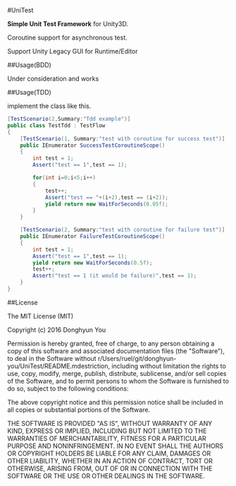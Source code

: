 #UniTest

**Simple Unit Test Framework** for Unity3D.

Coroutine support for asynchronous test.

Support Unity Legacy GUI for Runtime/Editor

##Usage(BDD)

Under consideration and works

##Usage(TDD)

implement the class like this.

```cs
[TestScenario(2,Summary:"Tdd example")]
public class TestTdd : TestFlow
{
	[TestScenario(1, Summary:"test with coroutine for success test")]
	public IEnumerator SuccessTestCoroutineScope() 
	{
		int test = 1;
		Assert("test == 1",test == 1);

		for(int i=0;i<5;i++) 
		{
			test++;
			Assert("test == "+(i+2),test == (i+2));
			yield return new WaitForSeconds(0.05f);
		}
	}

	[TestScenario(2, Summary:"test with coroutine for failure test")]
	public IEnumerator FailureTestCoroutineScope() 
	{
		int test = 1;
		Assert("test == 1",test == 1);
		yield return new WaitForSeconds(0.5f);
		test++;
		Assert("test == 1 (it would be failure)",test == 1);
	}
}
```

##License

The MIT License (MIT)

Copyright (c) 2016 Donghyun You

Permission is hereby granted, free of charge, to any person obtaining a copy of this software and associated documentation files (the "Software"), to deal in the Software without r/Users/ruel/git/donghyun-you/UniTest/README.mdestriction, including without limitation the rights to use, copy, modify, merge, publish, distribute, sublicense, and/or sell copies of the Software, and to permit persons to whom the Software is furnished to do so, subject to the following conditions:

The above copyright notice and this permission notice shall be included in all copies or substantial portions of the Software.

THE SOFTWARE IS PROVIDED "AS IS", WITHOUT WARRANTY OF ANY KIND, EXPRESS OR IMPLIED, INCLUDING BUT NOT LIMITED TO THE WARRANTIES OF MERCHANTABILITY, FITNESS FOR A PARTICULAR PURPOSE AND NONINFRINGEMENT. IN NO EVENT SHALL THE AUTHORS OR COPYRIGHT HOLDERS BE LIABLE FOR ANY CLAIM, DAMAGES OR OTHER LIABILITY, WHETHER IN AN ACTION OF CONTRACT, TORT OR OTHERWISE, ARISING FROM, OUT OF OR IN CONNECTION WITH THE SOFTWARE OR THE USE OR OTHER DEALINGS IN THE SOFTWARE.